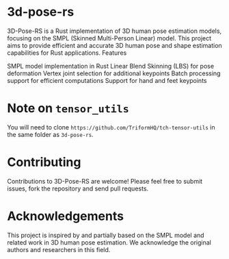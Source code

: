 # 3d-pose-rs
3D-Pose-RS is a Rust implementation of 3D human pose estimation models, focusing on the SMPL (Skinned Multi-Person Linear) model. This project aims to provide efficient and accurate 3D human pose and shape estimation capabilities for Rust applications.
Features

SMPL model implementation in Rust
Linear Blend Skinning (LBS) for pose deformation
Vertex joint selection for additional keypoints
Batch processing support for efficient computations
Support for hand and feet keypoints

# Note on `tensor_utils`
You will need to clone `https://github.com/TriformHQ/tch-tensor-utils` in the same folder as `3d-pose-rs`.

# Contributing
Contributions to 3D-Pose-RS are welcome! Please feel free to submit issues, fork the repository and send pull requests.

# Acknowledgements
This project is inspired by and partially based on the SMPL model and related work in 3D human pose estimation. We acknowledge the original authors and researchers in this field.